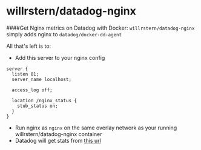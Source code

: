 # willrstern/datadog-nginx

####Get Nginx metrics on Datadog with Docker:
`willrstern/datadog-nginx` simply adds nginx to `datadog/docker-dd-agent`

All that's left is to:
* Add this server to your nginx config

```
server {
  listen 81;
  server_name localhost;

  access_log off;

  location /nginx_status {
    stub_status on;
  }
}
```
* Run nginx as `nginx` on the same overlay network as your running willrstern/datadog-nginx container
* Datadog will get stats from [this url](https://github.com/willrstern/datadog-docker-nginx/blob/master/nginx.yaml#L4)
